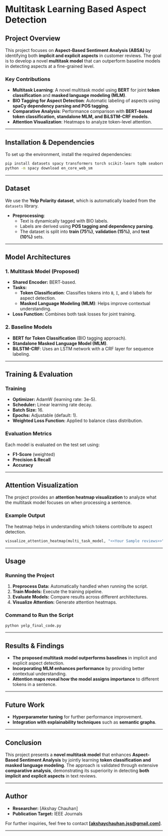 # Multitask Learning Based Aspect Detection

## Project Overview
This project focuses on **Aspect-Based Sentiment Analysis (ABSA)** by identifying both **implicit and explicit aspects** in customer reviews. The goal is to develop a novel **multitask model** that can outperform baseline models in detecting aspects at a fine-grained level.

### Key Contributions
- **Multitask Learning**: A novel multitask model using **BERT** for joint **token classification** and **masked language modeling (MLM)**.
- **BIO Tagging for Aspect Detection**: Automatic labeling of aspects using **spaCy dependency parsing and POS tagging**.
- **Comparative Analysis**: Performance comparison with **BERT-based token classification, standalone MLM, and BiLSTM-CRF models**.
- **Attention Visualization**: Heatmaps to analyze token-level attention.

---

## Installation & Dependencies
To set up the environment, install the required dependencies:

```bash
pip install datasets spacy transformers torch scikit-learn tqdm seaborn matplotlib
python -m spacy download en_core_web_sm
```

---

## Dataset
We use the **Yelp Polarity dataset**, which is automatically loaded from the `datasets` library.

- **Preprocessing**:
  - Text is dynamically tagged with BIO labels.
  - Labels are derived using **POS tagging and dependency parsing**.
  - The dataset is split into **train (75%)**, **validation (15%)**, and **test (10%)** sets.

---

## Model Architectures
### 1. **Multitask Model (Proposed)**
- **Shared Encoder:** BERT-based.
- **Tasks:**
  - **Token Classification**: Classifies tokens into `B`, `I`, and `O` labels for aspect detection.
  - **Masked Language Modeling (MLM)**: Helps improve contextual understanding.
- **Loss Function:** Combines both task losses for joint training.

### 2. **Baseline Models**
- **BERT for Token Classification** (BIO tagging approach).
- **Standalone Masked Language Model (MLM)**.
- **BiLSTM-CRF**: Uses an LSTM network with a CRF layer for sequence labeling.

---

## Training & Evaluation
### **Training**
- **Optimizer:** AdamW (learning rate: 3e-5).
- **Scheduler:** Linear learning rate decay.
- **Batch Size:** 16.
- **Epochs:** Adjustable (default: 1).
- **Weighted Loss Function:** Applied to balance class distribution.

### **Evaluation Metrics**
Each model is evaluated on the test set using:
- **F1-Score** (weighted)
- **Precision & Recall**
- **Accuracy**

---

## Attention Visualization
The project provides an **attention heatmap visualization** to analyze what the multitask model focuses on when processing a sentence.

### **Example Output**
The heatmap helps in understanding which tokens contribute to aspect detection.

```python
visualize_attention_heatmap(multi_task_model, "<<Your Sample reviews>>", tokenizer, device)
```

---

## Usage
### **Running the Project**
1. **Preprocess Data:** Automatically handled when running the script.
2. **Train Models:** Execute the training pipeline.
3. **Evaluate Models:** Compare results across different architectures.
4. **Visualize Attention:** Generate attention heatmaps.

### **Command to Run the Script**
```bash
python yelp_final_code.py
```

---

## Results & Findings
- **The proposed multitask model outperforms baselines** in implicit and explicit aspect detection.
- **Incorporating MLM enhances performance** by providing better contextual understanding.
- **Attention maps reveal how the model assigns importance** to different tokens in a sentence.

---

## Future Work
- **Hyperparameter tuning** for further performance improvement.
- **Integration with explainability techniques** such as **semantic graphs**.

---

## Conclusion
This project presents a **novel multitask model** that enhances **Aspect-Based Sentiment Analysis** by jointly learning **token classification and masked language modeling**. The approach is validated through extensive **comparative analysis**, demonstrating its superiority in detecting **both implicit and explicit aspects** in text reviews.

---

## Author
- **Researcher:** [Akshay Chauhan]
- **Publication Target:** IEEE Journals

For further inquiries, feel free to contact **[akshaychauhan.jss@gmail.com]**.

---

